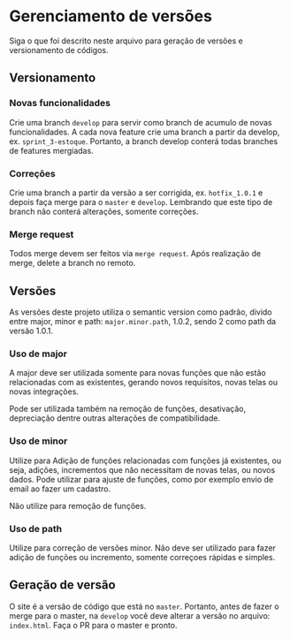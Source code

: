 # Gerenciamento de versões
Siga o que foi descrito neste arquivo para geração de versões e versionamento de códigos.

## Versionamento
### Novas funcionalidades
Crie uma branch `develop` para servir como branch de acumulo de novas funcionalidades. A cada nova feature crie uma branch a partir da develop, ex. `sprint_3-estoque`. Portanto, a branch develop conterá todas branches de features mergiadas.
### Correções
Crie uma branch a partir da versão a ser corrigida, ex. `hotfix_1.0.1` e depois faça merge para o `master` e `develop`. Lembrando que este tipo de branch não conterá alterações, somente correções.
### Merge request
Todos merge devem ser feitos via `merge request`. Após realização de merge, delete a branch no remoto.
## Versões
As versões deste projeto utiliza o semantic version como padrão, divido entre major, minor e path: `major.minor.path`, 1.0.2, sendo 2 como path da versão 1.0.1. 
### Uso de major
A major deve ser utilizada somente para novas funções que não estão relacionadas com as existentes, gerando novos requisitos, novas telas ou novas integrações.

Pode ser utilizada também na remoção de funções, desativação, depreciação dentre outras alterações de compatibilidade. 
### Uso de minor
Utilize para Adição de funções relacionadas com funções já existentes, ou seja, adições, incrementos que não necessitam de novas telas, ou novos dados. Pode utilizar para ajuste de funções, como por exemplo envio de email ao fazer um cadastro.

Não utilize para remoção de funções. 
### Uso de path 
Utilize para correção de versões minor. Não deve ser utilizado para fazer adição de funções ou incremento, somente correçoes rápidas e simples.

## Geração de versão
O site é a versão de código que está no `master`. Portanto, antes de fazer o merge para o master, na `develop` você deve alterar a versão no arquivo: `index.html`. Faça o PR para o master e pronto.